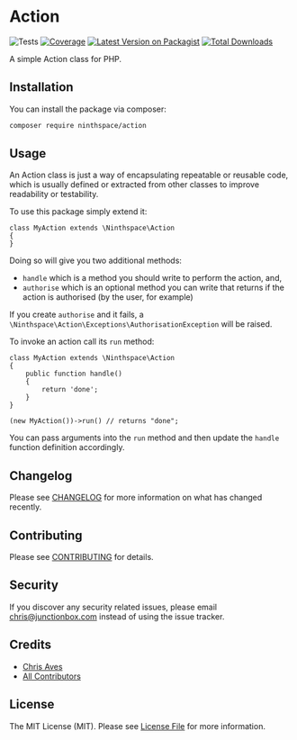 # Action

![Tests](https://github.com/ninthspace/action/workflows/Tests/badge.svg?branch=master)
[![Coverage](https://codecov.io/gh/ninthspace/action/branch/master/graph/badge.svg)](https://codecov.io/gh/ninthspace/action)
[![Latest Version on Packagist](https://img.shields.io/packagist/v/ninthspace/action.svg?style=flat-square)](https://packagist.org/packages/ninthspace/action)
[![Total Downloads](https://img.shields.io/packagist/dt/ninthspace/action.svg?style=flat-square)](https://packagist.org/packages/ninthspace/action)

A simple Action class for PHP.

## Installation

You can install the package via composer:

```bash
composer require ninthspace/action
```

## Usage

An Action class is just a way of encapsulating repeatable or reusable code, which is usually defined or extracted from other classes to improve readability or testability.

To use this package simply extend it:

```
class MyAction extends \Ninthspace\Action
{
}
```

Doing so will give you two additional methods:

* `handle` which is a method you should write to perform the action, and,
* `authorise` which is an optional method you can write that returns if the action is authorised (by the user, for example)

If you create `authorise` and it fails, a `\Ninthspace\Action\Exceptions\AuthorisationException` will be raised.

To invoke an action call its `run` method:

```
class MyAction extends \Ninthspace\Action
{
    public function handle()
    {
        return 'done';
    }
}

(new MyAction())->run() // returns "done";

```

You can pass arguments into the `run` method and then update the `handle` function definition accordingly.

## Changelog

Please see [CHANGELOG](CHANGELOG.md) for more information on what has changed recently.

## Contributing

Please see [CONTRIBUTING](CONTRIBUTING.md) for details.

## Security

If you discover any security related issues, please email chris@junctionbox.com instead of using the issue tracker.

## Credits

- [Chris Aves](https://github.com/ninthspace)
- [All Contributors](../../contributors)

## License

The MIT License (MIT). Please see [License File](LICENSE.md) for more information.
